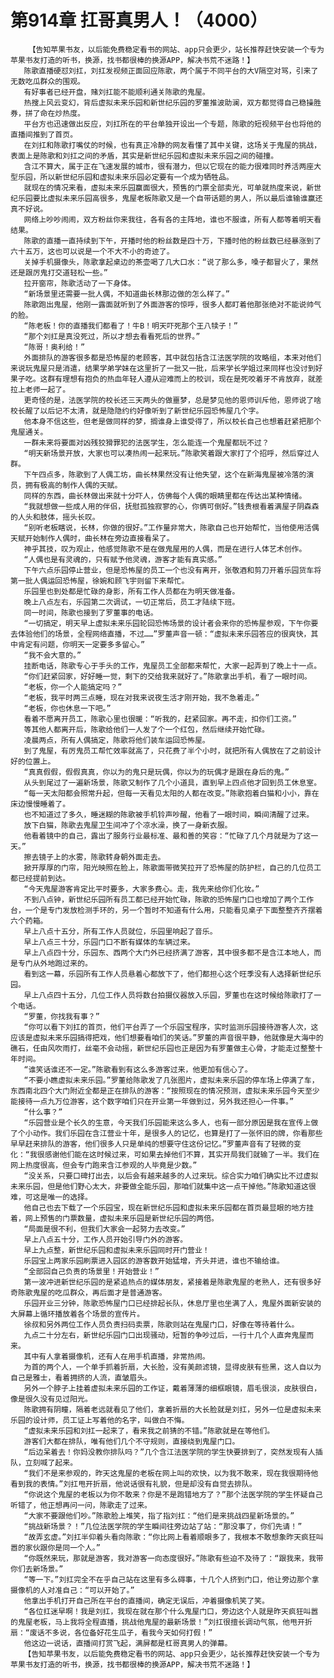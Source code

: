 # 第914章 扛哥真男人！（4000）
        【告知苹果书友，以后能免费稳定看书的网站、app只会更少，站长推荐赶快安装一个专为苹果书友打造的听书，换源，找书都很棒的换源APP，解决书荒不迷路！】
       陈歌直播硬怼刘扛，刘扛发视频正面回应陈歌，两个属于不同平台的大V隔空对骂，引来了无数吃瓜群众的围观。
       有好事者已经开盘，赌刘扛能不能顺利通关陈歌的鬼屋。
       热搜上风云变幻，背后虚拟未来乐园和新世纪乐园的罗董推波助澜，双方都觉得自己稳操胜券，拼了命在炒热度。
       平台方也迅速做出反应，刘扛所在的平台单独开设出一个专题，陈歌的短视频平台也将他的直播间推到了首页。
       在刘扛和陈歌打嘴仗的时候，也有真正冷静的网友看懂了其中关键，这场关于鬼屋的挑战，表面上是陈歌和刘扛之间的矛盾，其实是新世纪乐园和虚拟未来乐园之间的碰撞。
       含江不算大，属于正在飞速发展的城市，很有潜力，但以它现在的能力很难同时养活两座大型乐园，所以新世纪乐园和虚拟未来乐园必定要有一个成为牺牲品。
       就现在的情况来看，虚拟未来乐园赢面很大，预售的门票全部卖光，可单就热度来说，新世纪乐园要比虚拟未来乐园高很多，鬼屋老板陈歌又是一个自带话题的男人，所以最后谁输谁赢还真不好说。
       网络上吵吵闹闹，双方粉丝你来我往，各有各的主阵地，谁也不服谁，所有人都等着明天看结果。
       陈歌的直播一直持续到下午，开播时他的粉丝数是四十万，下播时他的粉丝数已经暴涨到了六十五万，这也可以说是一个不大不小的奇迹了。
       关掉手机摄像头，陈歌拿起桌边的茶壶喝了几大口水：“说了那么多，嗓子都冒火了，果然还是跟厉鬼打交道轻松一些。”
       拉开窗帘，陈歌活动了一下身体。
       “新场景里还需要一批人偶，不知道曲长林那边做的怎么样了。”
       陈歌跑出鬼屋，他刚一露面就听到了外面游客的惊呼，很多人都盯着他那张绝对不能说帅气的脸。
       “陈老板！你的直播我们都看了！牛B！明天吓死那个王八犊子！”
       “那个刘扛是真没死过，所以才想去看看死后的世界。”
       “陈哥！奥利给！”
       外面排队的游客很多都是恐怖屋的老顾客，其中就包括含江法医学院的攻略组，本来对他们来说玩鬼屋只是消遣，结果学弟学妹在这里折了一批又一批，后来学长学姐过来同样也没讨到好果子吃。这群有理想有抱负的热血年轻人遵从迎难而上的校训，现在是死咬着牙不肯放弃，就差拉上老师一起了。
       更奇怪的是，法医学院的校长还三天两头的做噩梦，总是梦见他的恩师训斥他，恩师说了啥校长醒了以后记不太清，就是隐隐约约好像听到了新世纪乐园恐怖屋几个字。
       他本身不信这些，但老是做同样的梦，搁谁身上谁受得了，所以校长自己也想着赶紧把那个鬼屋通关。
       一群未来将要面对凶残狡猾罪犯的法医学生，怎么能连一个鬼屋都玩不过？
       “明天新场景开放，大家也可以凑热闹一起来玩。”陈歌笑着跟大家打了个招呼，然后穿过人群。
       下午四点多，陈歌到了人偶工坊，曲长林果然没有让他失望，这个在新海鬼屋被冷落的演员，拥有极高的制作人偶的天赋。
       同样的东西，曲长林做出来就十分吓人，仿佛每个人偶的眼睛里都在传达出某种情绪。
       “我就想做一些成人用的伴侣，抚慰孤独寂寥的心，你俩可倒好。”钱贵根看着满屋子阴森森的人头和肢体，摇头长叹。
       “别听老板瞎说，长林，你做的很好。”工作量非常大，陈歌自己也开始帮忙，当他使用活偶天赋开始制作人偶时，曲长林在旁边直接看呆了。
       神乎其技，叹为观止，他感觉陈歌不是在做鬼屋用的人偶，而是在进行人体艺术创作。
       “人偶也是有灵魂的，只有赋予他灵魂，游客才能有真实感。”
       下午六点乐园停止营业，但是恐怖屋的员工一个也没有离开，张敬酒和剪刀开着乐园货车将第一批人偶运回恐怖屋，徐婉和顾飞宇则留下来帮忙。
       乐园里也到处都是忙碌的身影，所有工作人员都在为明天做准备。
       晚上八点左右，乐园第二次调试，一切正常后，员工才陆续下班。
       同一时间，陈歌也接到了罗董事的电话。
       “一切搞定，明天早上虚拟未来乐园轮回恐怖场景的设计者会来你的恐怖屋参观，下午你要去体验他们的场景，全程网络直播，不过……”罗董声音一顿：“虚拟未来乐园答应的很爽快，其中肯定有问题，你明天一定要多多留心。”
       “我不会大意的。”
       挂断电话，陈歌专心于手头的工作，鬼屋员工全部都来帮忙，大家一起弄到了晚上十一点。
       “你们赶紧回家，好好睡一觉，剩下的交给我来就好了。”陈歌拿出手机，看了一眼时间。
       “老板，你一个人能搞定吗？”
       “老板，我平时两三点睡，现在对我来说夜生活才刚开始，我不急着走。”
       “老板，你也休息一下吧。”
       看着不愿离开员工，陈歌心里也很暖：“听我的，赶紧回家。再不走，扣你们工资。”
       等其他人都离开后，陈歌给他们一人发了个一个红包，然后继续开始忙碌。
       凌晨两点，所有人偶搞定，陈歌将他们装车运回恐怖屋。
       到了鬼屋，有厉鬼员工帮忙效率就高了，只花费了半个小时，就把所有人偶放在了之前设计好的位置上。
       “真真假假，假假真真，你以为的鬼只是玩偶，你以为的玩偶才是跟在身后的鬼。”
       从头到尾过了一遍新场景，陈歌又制作了几个小道具，直到早上四点他才回到员工休息室。
       “每一天太阳都会照常升起，但每一天看见太阳的人都在改变。”陈歌抱着白猫和小小，靠在床边慢慢睡着了。
       也不知道过了多久，睡迷糊的陈歌被手机铃声吵醒，他看了一眼时间，瞬间清醒了过来。
       放下白猫，陈歌去鬼屋卫生间冲了个凉水澡，换了一身新衣服。
       他看着镜中的自己，露出了服务行业最标准、最和善的笑容：“忙碌了几个月就是为了这一天。”
       擦去镜子上的水雾，陈歌转身朝外面走去。
       掀开厚厚的门帘，阳光映照在脸上，陈歌面带微笑拉开了恐怖屋的防护栏，自己的几位员工都已经提前到达。
       “今天鬼屋游客肯定比平时要多，大家多费心。走，我先来给你们化妆。”
       不到八点钟，新世纪乐园所有员工都已经开始忙碌，陈歌的恐怖屋门口也增加了两个工作台，一个是专门发放检测手环的，另一个暂时不知道有什么用，只能看见桌子下面整整齐齐摆着六个药箱。
       早上八点十五分，所有工作人员就位，乐园里响起了音乐。
       早上八点三十分，乐园门口不断有媒体的车辆过来。
       早上八点四十分，乐园东、西两个大门外已经挤满了游客，其中很多都不是含江本地人，而是专门从外地跑过来的。
       看到这一幕，乐园所有工作人员悬着心都放下了，他们都担心这个旺季没有人选择新世纪乐园。
       早上八点四十五分，几位工作人员将数台拍摄仪器放入乐园，罗董也在这时候给陈歌打了一个电话。
       “罗董，你找我有事？”
       “你可以看下刘扛的首页，他们平台弄了一个乐园宝程序，实时监测乐园接待游客人次，这应该是虚拟未来乐园搞得把戏，他们想要看咱们的笑话。”罗董的声音很平静，他就像是大海中的礁石，任由风吹雨打，丝毫不会动摇，新世纪乐园也正是因为有罗董做主心骨，才能走过整整十年时间。
       “谁笑话谁还不一定。”陈歌看到有这么多游客过来，他更加有信心了。
       “不要小瞧虚拟未来乐园。”罗董给陈歌发了几张图片，虚拟未来乐园的停车场上停满了车，东西南北四个大门附近全都是正在排队的游客：“按照现在的情况预测，虚拟未来乐园今天至少能接待一点九万位游客，这个数字咱们只在开业第一年做到过，另外我还担心一件事。”
       “什么事？”
       “乐园营业是个长久的生意，今天我们乐园能来这么多人，也有一部分原因是我在宣传上做了个小动作。我们乐园在含江营业十年，是很多人的记忆，也算是打了一张怀旧的牌，你看那些早早赶来排队的游客，他们很多人只是单纯的想要守住这份记忆。”罗董声音有了轻微的变化：“我很感谢他们能在这时候过来，可如果去掉他们不算，其实开局我们就输了一半。我们在网上热度很高，但会专门跑来含江参观的人毕竟是少数。”
       “没关系，只要口碑打出去，以后会有越来越多的人过来玩。综合实力咱们确实比不过虚拟未来乐园，但是他们野心太大，非要做全能乐园，那咱们就集中这一点干掉他。”陈歌知道这很难，可这是唯一的选择。
       他自己也去下载了一个乐园宝，现在新世纪乐园和虚拟未来乐园都在首页最显眼的地方挂着，网上预售的门票数量，虚拟未来乐园是新世纪乐园的两倍。
       “局面是很不利，但我们大家会一起努力去改变。”
       早上八点五十分，工作人员开始引导门外的游客。
       早上九点整，新世纪乐园和虚拟未来乐园同时开门营业！
       乐园宝上两家乐园刷票进入园区的游客数开始猛增，齐头并进，谁也不输给谁。
       “全部回自己负责的场景里！开始营业！”
       第一波冲进新世纪乐园的是紧追热点的媒体朋友，紧接着是陈歌鬼屋的老熟人，还有很多好奇陈歌鬼屋的吃瓜群众，再后面才是普通游客。
       乐园开业三分钟，陈歌恐怖屋门口已经排起长队，休息厅里也坐满了人，鬼屋外面新安装的大屏幕上循环播放着各个场景的宣传片。
       徐叔和另外两位工作人员负责扫码卖票，陈歌则站在鬼屋门口，好像在等待着什么。
       九点二十分左右，新世纪乐园门口出现骚动，短暂的争吵过后，一行十几个人直奔鬼屋而来。
       其中有人拿着摄像机，还有人在用手机直播，非常热闹。
       为首的两个人，一个单手抓着折扇，大长脸，没有美颜滤镜，显得皮肤有些黑，这人自以为自己是雅士，看着拥挤的人流，直皱眉头。
       另外一个脖子上挂着虚拟未来乐园的工作证，戴着薄薄的细框眼镜，眉毛很淡，皮肤很白，像是很久没有见过阳光。
       陈歌拥有阴瞳，隔着老远就看见了他们，拿着折扇的大长脸就是刘扛，另外一位是虚拟未来乐园的设计师，员工证上写着他的名字，叫做白不悔。
       “虚拟未来乐园和刘扛一起来了，看来我之前猜的不错。”陈歌就是在等他们。
       游客们大都在排队，唯有他们几个不守规则，直接绕到鬼屋门口。
       “后边呆着去！你妈没教你排队吗？”几个含江法医学院的学生快要排到了，突然发现有人插队，立刻喊了起来。
       “我们不是来参观的，昨天这鬼屋的老板在网上叫的欢快，以为我不敢来，现在我很期待他看到我的表情。”刘扛甩开折扇，他说话很有礼貌，但是却没有自觉去排队。
       “你说这个鬼屋的老板以为你不敢来？你是不是跑错地方了？”那个法医学院的学生怀疑自己听错了，他正想再问一问，陈歌走了过来。
       “大家不要跟他们吵。”陈歌脸上堆笑，指了指刘扛：“他们是来挑战四星新场景的。”
       “挑战新场景？！”几位法医学院的学生瞬间往旁边站了站：“那没事了，你们先请！”
       “故弄玄虚。”刘扛半仰着头看向陈歌：“你比网上看着顺眼多了，我根本不敢想象昨天疯狂叫嚣的家伙跟你是同一个人。”
       “你既然来玩，那就是游客，我对游客一向态度很好。”陈歌有些迫不及待了：“跟我来，我带你们去新场景。”
       “等一下。”刘扛完全不在乎自己站在这里有多么碍事，十几个人挤到门口，他让旁边那个拿摄像机的人对准自己：“可以开始了。”
       他拿出手机打开自己所在平台的直播间，确定无误后，冲着摄像机笑了笑。
       “各位扛迷早啊！我是刘扛，我现在就在那个什么鬼屋门口，旁边这个人就是昨天疯狂叫嚣的鬼屋老板，马上我将全程直播，挑战他鬼屋的最新场景！”刘扛很擅长调动气氛，他甩开折扇：“废话不多说，各位备好花生瓜子，看我今天如何打假！”
       他这边一说话，直播间打赏飞起，满屏都是杠哥真男人的弹幕。
       【告知苹果书友，以后能免费稳定看书的网站、app只会更少，站长推荐赶快安装一个专为苹果书友打造的听书，换源，找书都很棒的换源APP，解决书荒不迷路！】